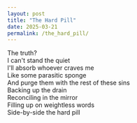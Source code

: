 ```yaml
---
layout: post
title: "The Hard Pill"
date: 2025-03-21
permalink: /the_hard_pill/
---
```


The truth?<br>
I can't stand the quiet<br>
I'll absorb whoever craves me<br>
Like some parasitic sponge<br>
And purge them with the rest of these sins<br>
Backing up the drain<br>
Reconciling in the mirror<br>
Filling up on weightless words<br>
Side-by-side the hard pill